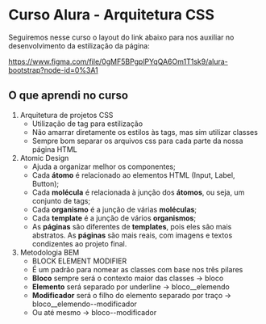 # Curso Alura - Arquitetura CSS

Seguiremos nesse curso o layout do link abaixo para nos auxiliar no desenvolvimento da estilização da página:

https://www.figma.com/file/0gMF5BPgplPYqQA6Om1T1sk9/alura-bootstrap?node-id=0%3A1

## O que aprendi no curso

1. Arquitetura de projetos CSS
      * Utilização de tag para estilização
      * Não amarrar diretamente os estilos às tags, mas sim utilizar classes
      * Sempre bom separar os arquivos css para cada parte da nossa página HTML
2. Atomic Design
      * Ajuda a organizar melhor os componentes;
      * Cada **átomo** é relacionado ao elementos HTML (Input, Label, Button);
      * Cada **molécula** é relacionada à junção dos **átomos**, ou seja, um conjunto de tags;
      * Cada **organismo** é a junção de várias **moléculas**;
      * Cada **template** é a junção de vários **organismos**;
      * As **páginas** são diferentes de **templates**, pois eles são mais abstratos. As **páginas** são mais reais, com imagens e textos condizentes ao projeto final.
3. Metodologia BEM
      * BLOCK ELEMENT MODIFIER
      * É um padrão para nomear as classes com base nos três pilares
      * **Bloco** sempre será o contexto maior das classes -> bloco
      * **Elemento** será separado por underline -> bloco__elemendo
      * **Modificador** será o filho do elemento separado por traço -> bloco__elemendo--modificador
      * Ou até mesmo -> bloco--modificador